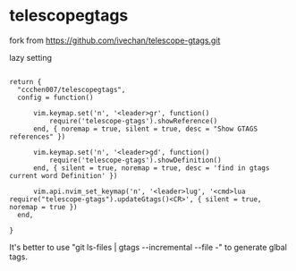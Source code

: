 # telescopegtags

fork from  https://github.com/ivechan/telescope-gtags.git

lazy setting
```

return {
  "ccchen007/telescopegtags",
  config = function()

      vim.keymap.set('n', '<leader>gr', function()
          require('telescope-gtags').showReference()
      end, { noremap = true, silent = true, desc = "Show GTAGS references" })

      vim.keymap.set('n', '<leader>gd', function()
          require('telescope-gtags').showDefinition()
      end, { silent = true, noremap = true, desc = 'find in gtags current word Definition' })

      vim.api.nvim_set_keymap('n', '<leader>lug', '<cmd>lua require("telescope-gtags").updateGtags()<CR>', { silent = true, noremap = true })
  end,

}

```

It's better to use "git ls-files | gtags --incremental --file -" to generate glbal tags.
